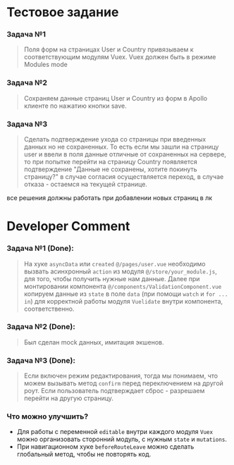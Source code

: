 # Тестовое задание

### Задача №1
> Поля форм на страницах User и Country привязываем к соответствующим модулям Vuex. Vuex должен быть в режиме Modules mode
### Задача №2
> Cохраняем данные страниц User и Country из форм в Apollo клиенте по нажатию кнопки save.
### Задача №3
> Сделать подтверждение ухода со страницы при введенных данных но не сохраненных.
>То есть если мы зашли на страницу user и ввели в поля данные отличные от сохраненных на сервере, то при попытке перейти на страницу Country появляется подтверждение "Данные не сохранены, хотите покинуть страницу?"
>в случае согласия осуществляется переход, в случае отказа - остаемся на текущей странице. 

все решения должны работать при добавлении новых страниц в лк

# Developer Comment
### Задача №1 (Done):
> На хуке `asyncData` или `created` `@/pages/user.vue` необходимо вызвать асинхронный `action` из модуля `@/store/your_module.js`, для того, чтобы получить нужные нам данные. Далее при монтировании компонента `@/components/ValidationComponent.vue` копируем данные из `state` в поле `data` (при помощи `watch` и `for ... in`) для корректной работы модуля `Vuelidate` внутри компонента, соответственно. 
### Задача №2 (Done):
> Был сделан mock данных, имитация экшенов.
### Задача №3 (Done):
> Если включен режим редактирования, тогда мы понимаем, что можем вызывать метод `confirm` перед переключением на другой роут. 
> Если пользователь подтверждает сброс - разрешаем перейти на другую страницу.

### Что можно улучшить?
- Для работы с переменной `editable` внутри каждого модуля `Vuex` можно организовать сторонний модуль, с нужным `state` и `mutations`.
- При навигационном хуке `beforeRouteLeave` можно сделать глобальный метод, чтобы не повторять код.

